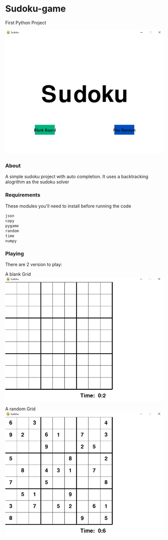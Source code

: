 # Sudoku-game
First Python Project

![Sudoku Game](https://github.com/CJcrispy/Sudoku-game/blob/master/images/sudoku.PNG)

### About
A simple sudoku project with auto completion. It uses a backtracking alogrithm as the sudoku solver

### Requirements
These modules you'll need to install before running the code
```
json
copy
pygame
random
time
numpy
```

### Playing
There are 2 version to play: 

A blank Grid
![blank grid](https://github.com/CJcrispy/Sudoku-game/blob/master/images/sudoku_blank.PNG)

A random Grid
![radnom grid](https://github.com/CJcrispy/Sudoku-game/blob/master/images/sudoku_random.PNG)

